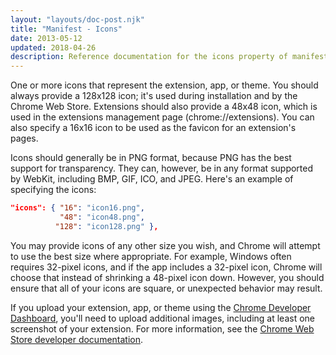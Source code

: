 ```yaml
---
layout: "layouts/doc-post.njk"
title: "Manifest - Icons"
date: 2013-05-12
updated: 2018-04-26
description: Reference documentation for the icons property of manifest.json.
---
```


One or more icons that represent the extension, app, or theme. You should always provide a 128x128
icon; it's used during installation and by the Chrome Web Store. Extensions should also provide a
48x48 icon, which is used in the extensions management page (chrome://extensions). You can also
specify a 16x16 icon to be used as the favicon for an extension's pages.

Icons should generally be in PNG format, because PNG has the best support for transparency. They
can, however, be in any format supported by WebKit, including BMP, GIF, ICO, and JPEG. Here's an
example of specifying the icons:

```json
"icons": { "16": "icon16.png",
           "48": "icon48.png",
          "128": "icon128.png" },
```

<div class="aside aside--note">You may provide icons of any other size you wish, and Chrome will attempt to use the best size where appropriate. For example, Windows often requires 32-pixel icons, and if the app includes a 32-pixel icon, Chrome will choose that instead of shrinking a 48-pixel icon down. However, you should ensure that all of your icons are square, or unexpected behavior may result.</div>

If you upload your extension, app, or theme using the [Chrome Developer Dashboard][1], you'll need
to upload additional images, including at least one screenshot of your extension. For more
information, see the [Chrome Web Store developer documentation][2].

[1]: https://chrome.google.com/webstore/developer/dashboard
[2]: /docs/webstore

